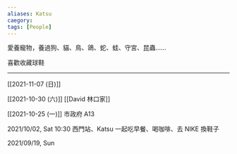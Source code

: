 ```yaml
---
aliases: Katsu
caegory:
tags: [People]
---
```


愛養寵物，養過狗、貓、鳥、鴿、蛇、蛙、守宮、昆蟲……

喜歡收藏球鞋

---

[[2021-11-07 (日)]]

[[2021-10-30 (六)]] [[David 林口家]]

[[2021-10-25 (一)]] 市政府 A13

2021/10/02, Sat 10:30 西門站、Katsu 一起吃早餐、喝咖啡、去 NIKE 換鞋子

2021/09/19, Sun